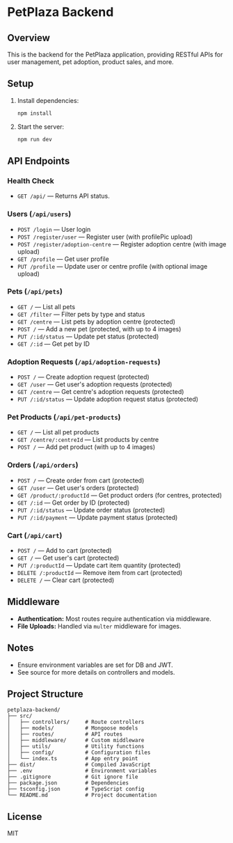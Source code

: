 # PetPlaza Backend

## Overview
This is the backend for the PetPlaza application, providing RESTful APIs for user management, pet adoption, product sales, and more.

## Setup
1. Install dependencies:
   ```bash
   npm install
   ```
2. Start the server:
   ```bash
   npm run dev
   ```

## API Endpoints

### Health Check
- `GET /api/` — Returns API status.

### Users (`/api/users`)
- `POST /login` — User login
- `POST /register/user` — Register user (with profilePic upload)
- `POST /register/adoption-centre` — Register adoption centre (with image upload)
- `GET /profile` — Get user profile
- `PUT /profile` — Update user or centre profile (with optional image upload)

### Pets (`/api/pets`)
- `GET /` — List all pets
- `GET /filter` — Filter pets by type and status
- `GET /centre` — List pets by adoption centre (protected)
- `POST /` — Add a new pet (protected, with up to 4 images)
- `PUT /:id/status` — Update pet status (protected)
- `GET /:id` — Get pet by ID

### Adoption Requests (`/api/adoption-requests`)
- `POST /` — Create adoption request (protected)
- `GET /user` — Get user's adoption requests (protected)
- `GET /centre` — Get centre's adoption requests (protected)
- `PUT /:id/status` — Update adoption request status (protected)

### Pet Products (`/api/pet-products`)
- `GET /` — List all pet products
- `GET /centre/:centreId` — List products by centre
- `POST /` — Add pet product (with up to 4 images)

### Orders (`/api/orders`)
- `POST /` — Create order from cart (protected)
- `GET /user` — Get user's orders (protected)
- `GET /product/:productId` — Get product orders (for centres, protected)
- `GET /:id` — Get order by ID (protected)
- `PUT /:id/status` — Update order status (protected)
- `PUT /:id/payment` — Update payment status (protected)

### Cart (`/api/cart`)
- `POST /` — Add to cart (protected)
- `GET /` — Get user's cart (protected)
- `PUT /:productId` — Update cart item quantity (protected)
- `DELETE /:productId` — Remove item from cart (protected)
- `DELETE /` — Clear cart (protected)

## Middleware
- **Authentication:** Most routes require authentication via middleware.
- **File Uploads:** Handled via `multer` middleware for images.

## Notes
- Ensure environment variables are set for DB and JWT.
- See source for more details on controllers and models.

## Project Structure

```
petplaza-backend/
├── src/
│   ├── controllers/     # Route controllers
│   ├── models/          # Mongoose models
│   ├── routes/          # API routes
│   ├── middleware/      # Custom middleware
│   ├── utils/           # Utility functions
│   ├── config/          # Configuration files
│   └── index.ts         # App entry point
├── dist/                # Compiled JavaScript
├── .env                 # Environment variables
├── .gitignore           # Git ignore file
├── package.json         # Dependencies
├── tsconfig.json        # TypeScript config
└── README.md            # Project documentation
```

## License

MIT 